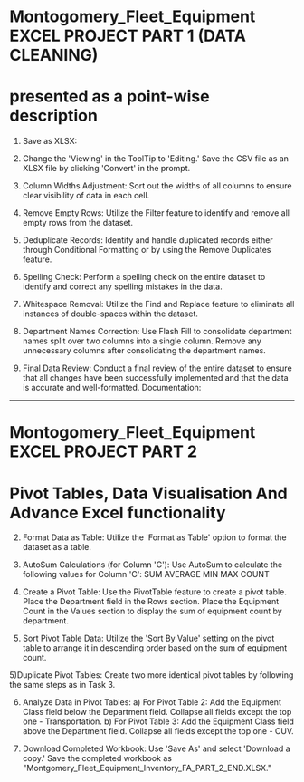 # Montogomery_Fleet_Equipment EXCEL PROJECT PART 1 (DATA CLEANING)

# presented as a point-wise description 

1) Save as XLSX:

2) Change the 'Viewing' in the ToolTip to 'Editing.'
Save the CSV file as an XLSX file by clicking 'Convert' in the prompt.

3) Column Widths Adjustment:
Sort out the widths of all columns to ensure clear visibility of data in each cell.
   
4) Remove Empty Rows:
Utilize the Filter feature to identify and remove all empty rows from the dataset.

5) Deduplicate Records:
Identify and handle duplicated records either through Conditional Formatting or by using the Remove Duplicates feature.

6) Spelling Check:
Perform a spelling check on the entire dataset to identify and correct any spelling mistakes in the data.

7) Whitespace Removal:
Utilize the Find and Replace feature to eliminate all instances of double-spaces within the dataset.

8) Department Names Correction:
Use Flash Fill to consolidate department names split over two columns into a single column.
Remove any unnecessary columns after consolidating the department names.

9) Final Data Review:
Conduct a final review of the entire dataset to ensure that all changes have been successfully implemented and that the data is accurate and well-formatted.
Documentation:

***********************************************************************************************************************************************************
# Montogomery_Fleet_Equipment EXCEL PROJECT PART 2
# Pivot Tables, Data Visualisation And Advance Excel functionality
2) Format Data as Table:
Utilize the 'Format as Table' option to format the dataset as a table.

1) AutoSum Calculations (for Column 'C'):
Use AutoSum to calculate the following values for Column 'C':
SUM
AVERAGE
MIN
MAX
COUNT

3) Create a Pivot Table:
Use the PivotTable feature to create a pivot table.
Place the Department field in the Rows section.
Place the Equipment Count in the Values section to display the sum of equipment count by department.

4) Sort Pivot Table Data:
Utilize the 'Sort By Value' setting on the pivot table to arrange it in descending order based on the sum of equipment count.

5)Duplicate Pivot Tables:
Create two more identical pivot tables by following the same steps as in Task 3.

6) Analyze Data in Pivot Tables:
 a) For Pivot Table 2:
  Add the Equipment Class field below the Department field.
  Collapse all fields except the top one - Transportation.
 b) For Pivot Table 3:
  Add the Equipment Class field above the Department field.
  Collapse all fields except the top one - CUV.

7) Download Completed Workbook:
Use 'Save As' and select 'Download a copy.'
Save the completed workbook as "Montgomery_Fleet_Equipment_Inventory_FA_PART_2_END.XLSX."
